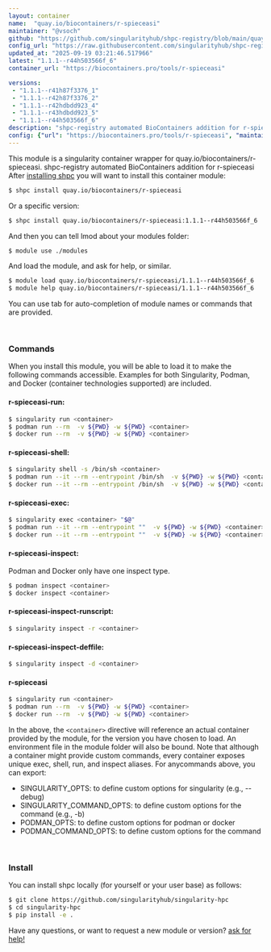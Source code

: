 ```yaml
---
layout: container
name:  "quay.io/biocontainers/r-spieceasi"
maintainer: "@vsoch"
github: "https://github.com/singularityhub/shpc-registry/blob/main/quay.io/biocontainers/r-spieceasi/container.yaml"
config_url: "https://raw.githubusercontent.com/singularityhub/shpc-registry/main/quay.io/biocontainers/r-spieceasi/container.yaml"
updated_at: "2025-09-19 03:21:46.517966"
latest: "1.1.1--r44h503566f_6"
container_url: "https://biocontainers.pro/tools/r-spieceasi"

versions:
 - "1.1.1--r41h87f3376_1"
 - "1.1.1--r42h87f3376_2"
 - "1.1.1--r42hdbdd923_4"
 - "1.1.1--r43hdbdd923_5"
 - "1.1.1--r44h503566f_6"
description: "shpc-registry automated BioContainers addition for r-spieceasi"
config: {"url": "https://biocontainers.pro/tools/r-spieceasi", "maintainer": "@vsoch", "description": "shpc-registry automated BioContainers addition for r-spieceasi", "latest": {"1.1.1--r44h503566f_6": "sha256:deec2ee73f44b5b189059a328d13ddef74d3ba09a7efe6187f57499a75667748"}, "tags": {"1.1.1--r41h87f3376_1": "sha256:daae54f3a91d74b9444a97b0772ba11ca12dc2b477e6fa299b8f2d08b8ef7861", "1.1.1--r42h87f3376_2": "sha256:739dba8b0f9a8ff6fa1d27c29cf92d50bd2890ebba26515cf3fcb65de1aea346", "1.1.1--r42hdbdd923_4": "sha256:7cb6b401ae1f0d3085b525474ecab33caf8c1890d1cc1d04fc369a33b195d23f", "1.1.1--r43hdbdd923_5": "sha256:6b830f4e88519513fa13432d3791aef43f128bfb8e8dc64a42969af424277cc0", "1.1.1--r44h503566f_6": "sha256:deec2ee73f44b5b189059a328d13ddef74d3ba09a7efe6187f57499a75667748"}, "docker": "quay.io/biocontainers/r-spieceasi"}
---
```


This module is a singularity container wrapper for quay.io/biocontainers/r-spieceasi.
shpc-registry automated BioContainers addition for r-spieceasi
After [installing shpc](#install) you will want to install this container module:


```bash
$ shpc install quay.io/biocontainers/r-spieceasi
```

Or a specific version:

```bash
$ shpc install quay.io/biocontainers/r-spieceasi:1.1.1--r44h503566f_6
```

And then you can tell lmod about your modules folder:

```bash
$ module use ./modules
```

And load the module, and ask for help, or similar.

```bash
$ module load quay.io/biocontainers/r-spieceasi/1.1.1--r44h503566f_6
$ module help quay.io/biocontainers/r-spieceasi/1.1.1--r44h503566f_6
```

You can use tab for auto-completion of module names or commands that are provided.

<br>

### Commands

When you install this module, you will be able to load it to make the following commands accessible.
Examples for both Singularity, Podman, and Docker (container technologies supported) are included.

#### r-spieceasi-run:

```bash
$ singularity run <container>
$ podman run --rm  -v ${PWD} -w ${PWD} <container>
$ docker run --rm  -v ${PWD} -w ${PWD} <container>
```

#### r-spieceasi-shell:

```bash
$ singularity shell -s /bin/sh <container>
$ podman run --it --rm --entrypoint /bin/sh  -v ${PWD} -w ${PWD} <container>
$ docker run --it --rm --entrypoint /bin/sh  -v ${PWD} -w ${PWD} <container>
```

#### r-spieceasi-exec:

```bash
$ singularity exec <container> "$@"
$ podman run --it --rm --entrypoint ""  -v ${PWD} -w ${PWD} <container> "$@"
$ docker run --it --rm --entrypoint ""  -v ${PWD} -w ${PWD} <container> "$@"
```

#### r-spieceasi-inspect:

Podman and Docker only have one inspect type.

```bash
$ podman inspect <container>
$ docker inspect <container>
```

#### r-spieceasi-inspect-runscript:

```bash
$ singularity inspect -r <container>
```

#### r-spieceasi-inspect-deffile:

```bash
$ singularity inspect -d <container>
```



#### r-spieceasi

```bash
$ singularity run <container>
$ podman run --rm  -v ${PWD} -w ${PWD} <container>
$ docker run --rm  -v ${PWD} -w ${PWD} <container>
```


In the above, the `<container>` directive will reference an actual container provided
by the module, for the version you have chosen to load. An environment file in the
module folder will also be bound. Note that although a container
might provide custom commands, every container exposes unique exec, shell, run, and
inspect aliases. For anycommands above, you can export:

 - SINGULARITY_OPTS: to define custom options for singularity (e.g., --debug)
 - SINGULARITY_COMMAND_OPTS: to define custom options for the command (e.g., -b)
 - PODMAN_OPTS: to define custom options for podman or docker
 - PODMAN_COMMAND_OPTS: to define custom options for the command

<br>

### Install

You can install shpc locally (for yourself or your user base) as follows:

```bash
$ git clone https://github.com/singularityhub/singularity-hpc
$ cd singularity-hpc
$ pip install -e .
```

Have any questions, or want to request a new module or version? [ask for help!](https://github.com/singularityhub/singularity-hpc/issues)